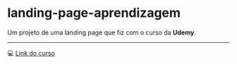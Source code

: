 # landing-page-aprendizagem

 Um projeto de uma landing page que fiz com o curso da **Udemy**.
 
 ---
 
 💻 [Link do curso](https://www.udemy.com/course/curso-de-javascript-moderno-do-basico-ao-avancado/?src=sac&kw=javascript+e+type)
